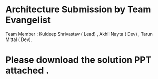 # Architecture Submission by Team Evangelist 
Team Member : Kuldeep Shrivastav ( Lead) , Akhil Nayta ( Dev) , Tarun Mittal ( Dev).

# Please download the solution PPT attached .
